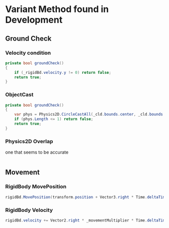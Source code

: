 # Variant Method found in Development

## Ground Check

### Velocity condition

``` csharp
private bool groundCheck()
{
    if (_rigidBd.velocity.y != 0) return false;
    return true;
}
```

### ObjectCast

``` csharp
private bool groundCheck()
{
    var phys = Physics2D.CircleCastAll(_cld.bounds.center, _cld.bounds.extents.x, Vector2.down, _offset);
    if (phys.Length <= 1) return false;
    return true;
}
```

### Physics2D Overlap

one that seems to be accurate

``` csharp

```

## Movement

### RigidBody MovePosition

``` csharp
rigidBd.MovePosition(transform.position + Vector3.right * Time.deltaTime);
```

### RigidBody Velocity

```csharp
rigidBd.velocity += Vector2.right * _movementMultiplier * Time.deltaTime;
```
